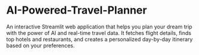# AI-Powered-Travel-Planner
An interactive Streamlit web application that helps you plan your dream trip with the power of AI and real-time travel data. It fetches flight details, finds top hotels and restaurants, and creates a personalized day-by-day itinerary based on your preferences.
